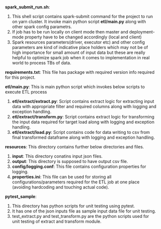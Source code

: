 **spark_submit_run.sh**:
1) This shell script contains spark-submit command for the project to run on yarn cluster. It invoke main python script **etl/main.py** along with other spark config parametrs.
2) If job has to be run locally on client mode then master and deployment-mode property have to be changed accordingly (local and client)
3) Spark resources parameters(driver, executor etc) and other config parameters are kind of indicative place holders which may not be of high importance for small amount of input data but these are really helpful to optimize spark job when it comes to implementation in real world to process TBs of data.

**requirements.txt**: This file has package with required version info required for this project.

**etl/main.py**:   This is main python script which invokes below scripts to execute ETL process
1) **etl/extract/extract.py**: Script contains extract logic for extracting input data with appropriate filter and required columns along with logging and exception handling.
2) **etl/extract/transform.py**: Script contains extract logic for transforming the input data required for target load along with logging and exception handling.
3) **etl/extract/load.py**: Script contains code for data writing to csv from final transformed dataframe along with logging and exception handling. 
    
**resources**: This directory contains further below directories and files.
1) **input**: This directory conatins input json files.
2) **output**: This directory is supposed to have output csv file.
3) **config/logging.conf**: This file contains configuration properties for logging.
4) **properties.ini**: This file can be used for storing all configurations/parameters required for the ETL job at one place (avoiding hardcoding and touching actual code).
    
 **pytest_sample**:
1) This directory has python scripts for unit testing using pytest.
2) It has one of the json inputs file as sample input data file for unit testing.
3) test_extract.py and test_transform.py are the python scripts used for unit testing of extract and transform module.
    
   
    
